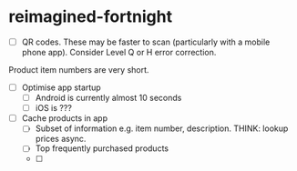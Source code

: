 # reimagined-fortnight

- [ ] QR codes. These may be faster to scan (particularly with a mobile phone app). Consider Level Q or H error correction.

Product item numbers are very short.

- [ ] Optimise app startup
   - [ ] Android is currently almost 10 seconds
   - [ ] iOS is ???
- [ ] Cache products in app
   - [ ] Subset of information
         e.g. item number, description. THINK: lookup prices async.
   - [ ] Top frequently purchased products
   - [ ] 
